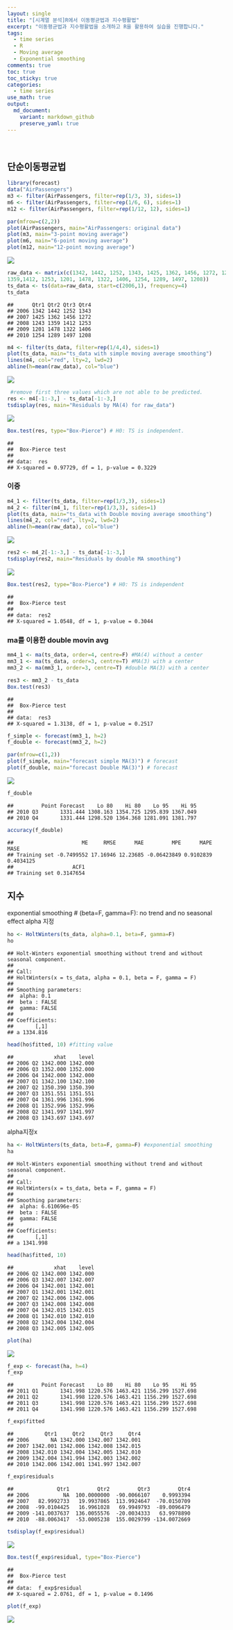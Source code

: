 ```yaml
---
layout: single   
title: "[시계열 분석]R에서 이동평균법과 지수평활법"   
excerpt: "이동평균법과 지수평활법을 소개하고 R을 활용하여 실습을 진행합니다."   
tags:
  - time series
  - R
  - Moving average
  - Exponential smoothing
comments: true
toc: true
toc_sticky: true
categories:
  - time series   
use_math: true   
output:
  md_document:
    variant: markdown_github
    preserve_yaml: true
---
```




<br>

단순이동평균법
--------------

``` r
library(forecast)
data("AirPassengers")
m3 <- filter(AirPassengers, filter=rep(1/3, 3), sides=1)
m6 <- filter(AirPassengers, filter=rep(1/6, 6), sides=1)
m12 <- filter(AirPassengers, filter=rep(1/12, 12), sides=1)
```

``` r
par(mfrow=c(2,2))
plot(AirPassengers, main="AirPassengers: original data")
plot(m3, main="3-point moving average")
plot(m6, main="6-point moving average")
plot(m12, main="12-point moving average")
```

![](/assets/images/time_series/smoothing/by_order-1.png)

``` r
raw_data <- matrix(c(1342, 1442, 1252, 1343, 1425, 1362, 1456, 1272, 1243,
1359,1412, 1253, 1201, 1478, 1322, 1406, 1254, 1289, 1497, 1208))
ts_data <- ts(data=raw_data, start=c(2006,1), frequency=4)
ts_data
```

    ##      Qtr1 Qtr2 Qtr3 Qtr4
    ## 2006 1342 1442 1252 1343
    ## 2007 1425 1362 1456 1272
    ## 2008 1243 1359 1412 1253
    ## 2009 1201 1478 1322 1406
    ## 2010 1254 1289 1497 1208

``` r
m4 <- filter(ts_data, filter=rep(1/4,4), sides=1)
plot(ts_data, main="ts_data with simple moving average smoothing")
lines(m4, col="red", lty=2, lwd=2)
abline(h=mean(raw_data), col="blue")
```

![](/assets/images/time_series/smoothing/sma-1.png)

``` r
 #remove first three values which are not able to be predicted.
res <- m4[-1:-3,] - ts_data[-1:-3,]
tsdisplay(res, main="Residuals by MA(4) for raw_data")
```

![](/assets/images/time_series/smoothing/sma_acf-1.png)

``` r
Box.test(res, type="Box-Pierce") # H0: TS is independent.
```

    ## 
    ##  Box-Pierce test
    ## 
    ## data:  res
    ## X-squared = 0.97729, df = 1, p-value = 0.3229

### 이중

``` r
m4_1 <- filter(ts_data, filter=rep(1/3,3), sides=1)
m4_2 <- filter(m4_1, filter=rep(1/3,3), sides=1)
plot(ts_data, main="ts_data with Double moving average smoothing")
lines(m4_2, col="red", lty=2, lwd=2)
abline(h=mean(raw_data), col="blue")
```

![](/assets/images/time_series/smoothing/dma-1.png)

``` r
res2 <- m4_2[-1:-3,] - ts_data[-1:-3,]
tsdisplay(res2, main="Residuals by double MA smoothing")
```

![](/assets/images/time_series/smoothing/dma_acf-1.png)

``` r
Box.test(res2, type="Box-Pierce") # H0: TS is independent
```

    ## 
    ##  Box-Pierce test
    ## 
    ## data:  res2
    ## X-squared = 1.0548, df = 1, p-value = 0.3044

### ma를 이용한 double movin avg

``` r
mm4_1 <- ma(ts_data, order=4, centre=F) #MA(4) without a center
mm3_1 <- ma(ts_data, order=3, centre=T) #MA(3) with a center
mm3_2 <- ma(mm3_1, order=3, centre=T) #double MA(3) with a center

res3 <- mm3_2 - ts_data
Box.test(res3)
```

    ## 
    ##  Box-Pierce test
    ## 
    ## data:  res3
    ## X-squared = 1.3138, df = 1, p-value = 0.2517

``` r
f_simple <- forecast(mm3_1, h=2)
f_double <- forecast(mm3_2, h=2)

par(mfrow=c(1,2))
plot(f_simple, main="forecast simple MA(3)") # forecast
plot(f_double, main="forecast Double MA(3)") # forecast
```

![](/assets/images/time_series/smoothing/pred_ma-1.png)

``` r
f_double
```

    ##         Point Forecast    Lo 80    Hi 80    Lo 95    Hi 95
    ## 2010 Q3       1331.444 1308.163 1354.725 1295.839 1367.049
    ## 2010 Q4       1331.444 1298.520 1364.368 1281.091 1381.797

``` r
accuracy(f_double)
```

    ##                      ME     RMSE      MAE         MPE      MAPE      MASE
    ## Training set -0.7499552 17.16946 12.23685 -0.06423849 0.9102839 0.4034125
    ##                   ACF1
    ## Training set 0.3147654

지수
----

exponential smoothing \# (beta=F, gamma=F): no trend and no seasonal
effect alpha 지정

``` r
ho <- HoltWinters(ts_data, alpha=0.1, beta=F, gamma=F)
ho
```

    ## Holt-Winters exponential smoothing without trend and without seasonal component.
    ## 
    ## Call:
    ## HoltWinters(x = ts_data, alpha = 0.1, beta = F, gamma = F)
    ## 
    ## Smoothing parameters:
    ##  alpha: 0.1
    ##  beta : FALSE
    ##  gamma: FALSE
    ## 
    ## Coefficients:
    ##       [,1]
    ## a 1334.816

``` r
head(ho$fitted, 10) #fitting value
```

    ##             xhat    level
    ## 2006 Q2 1342.000 1342.000
    ## 2006 Q3 1352.000 1352.000
    ## 2006 Q4 1342.000 1342.000
    ## 2007 Q1 1342.100 1342.100
    ## 2007 Q2 1350.390 1350.390
    ## 2007 Q3 1351.551 1351.551
    ## 2007 Q4 1361.996 1361.996
    ## 2008 Q1 1352.996 1352.996
    ## 2008 Q2 1341.997 1341.997
    ## 2008 Q3 1343.697 1343.697

alpha지정x

``` r
ha <- HoltWinters(ts_data, beta=F, gamma=F) #exponential smoothing
ha
```

    ## Holt-Winters exponential smoothing without trend and without seasonal component.
    ## 
    ## Call:
    ## HoltWinters(x = ts_data, beta = F, gamma = F)
    ## 
    ## Smoothing parameters:
    ##  alpha: 6.610696e-05
    ##  beta : FALSE
    ##  gamma: FALSE
    ## 
    ## Coefficients:
    ##       [,1]
    ## a 1341.998

``` r
head(ha$fitted, 10)
```

    ##             xhat    level
    ## 2006 Q2 1342.000 1342.000
    ## 2006 Q3 1342.007 1342.007
    ## 2006 Q4 1342.001 1342.001
    ## 2007 Q1 1342.001 1342.001
    ## 2007 Q2 1342.006 1342.006
    ## 2007 Q3 1342.008 1342.008
    ## 2007 Q4 1342.015 1342.015
    ## 2008 Q1 1342.010 1342.010
    ## 2008 Q2 1342.004 1342.004
    ## 2008 Q3 1342.005 1342.005

``` r
plot(ha)
```

![](/assets/images/time_series/smoothing/es-1.png)

``` r
f_exp <- forecast(ha, h=4)
f_exp
```

    ##         Point Forecast    Lo 80    Hi 80    Lo 95    Hi 95
    ## 2011 Q1       1341.998 1220.576 1463.421 1156.299 1527.698
    ## 2011 Q2       1341.998 1220.576 1463.421 1156.299 1527.698
    ## 2011 Q3       1341.998 1220.576 1463.421 1156.299 1527.698
    ## 2011 Q4       1341.998 1220.576 1463.421 1156.299 1527.698

``` r
f_exp$fitted
```

    ##          Qtr1     Qtr2     Qtr3     Qtr4
    ## 2006       NA 1342.000 1342.007 1342.001
    ## 2007 1342.001 1342.006 1342.008 1342.015
    ## 2008 1342.010 1342.004 1342.005 1342.010
    ## 2009 1342.004 1341.994 1342.003 1342.002
    ## 2010 1342.006 1342.001 1341.997 1342.007

``` r
f_exp$residuals
```

    ##              Qtr1         Qtr2         Qtr3         Qtr4
    ## 2006           NA  100.0000000  -90.0066107    0.9993394
    ## 2007   82.9992733   19.9937865  113.9924647  -70.0150709
    ## 2008  -99.0104425   16.9961028   69.9949793  -89.0096479
    ## 2009 -141.0037637  136.0055576  -20.0034333   63.9978890
    ## 2010  -88.0063417  -53.0005238  155.0029799 -134.0072669

``` r
tsdisplay(f_exp$residual)
```

![](/assets/images/time_series/smoothing/es_acf-1.png)

``` r
Box.test(f_exp$residual, type="Box-Pierce")
```

    ## 
    ##  Box-Pierce test
    ## 
    ## data:  f_exp$residual
    ## X-squared = 2.0761, df = 1, p-value = 0.1496

``` r
plot(f_exp)
```

![](/assets/images/time_series/smoothing/es_pred-1.png)
